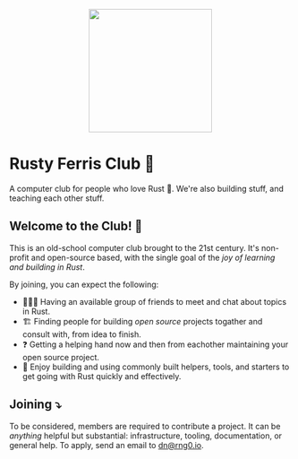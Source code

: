 <p align="center">
<img src="https://avatars.githubusercontent.com/u/107847928?s=400&u=8b6bbcbcfee2caf56ab9dee259430df6040aff0d&v=4" width="220"/>
</p>

# Rusty Ferris Club 🦀

A computer club for people who love Rust :crab:. We're also building stuff, and teaching each other stuff.

## Welcome to the Club! 👋

This is an old-school computer club brought to the 21st century. It's non-profit and open-source based, with the single goal of the _joy of learning and building in Rust_. 


By joining, you can expect the following:

* 🧑‍🤝‍🧑 Having an available group of friends to meet and chat about topics in Rust.  
* 🏗️ Finding people for building _open source_ projects togather and consult with, from idea to finish.  
* ❓ Getting a helping hand now and then from eachother maintaining your open source project.  
* 🧰 Enjoy building and using commonly built helpers, tools, and starters to get going with Rust quickly and effectively.  


## Joining ⤵️

To be considered, members are required to contribute a project. It can be _anything_ helpful but substantial: infrastructure, tooling, documentation, or general help.
To apply, send an email to [dn@rng0.io](mailto:dn@rng0.io).
